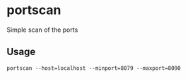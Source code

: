 # portscan
Simple scan of the ports

## Usage
```
portscan --host=localhost --minport=8079 --maxport=8090
```
